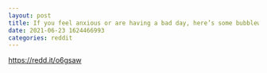 ```yaml
--- 
layout: post 
title: If you feel anxious or are having a bad day, here’s some bubblewrap to relieve some stress 
date: 2021-06-23 1624466993 
categories: reddit 
--- 
```

https://redd.it/o6gsaw